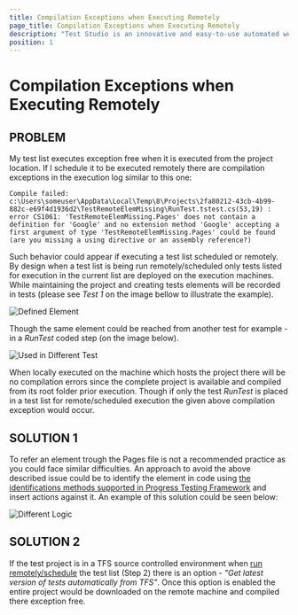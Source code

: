 ```yaml
---
title: Compilation Exceptions when Executing Remotely
page_title: Compilation Exceptions when Executing Remotely
description: "Test Studio is an innovative and easy-to-use automated web, WPF and load testing solution. Test Studio tests support essential technologies like ASP.NET AJAX, Silverlight, PHP and MVC. HTML5, Testing framework, functional testing, performance testing, load testing, exploratory testing, manual testing."
position: 1
---
```

# Compilation Exceptions when Executing Remotely 

## PROBLEM

My test list executes exception free when it is executed from the project location. If I schedule it to be executed remotely there are compilation exceptions in the execution log similar to this one:

`Compile failed: c:\Users\someuser\AppData\Local\Temp\8\Projects\2fa80212-43cb-4b99-882c-e69f4d1936d2\TestRemoteElemMissing\RunTest.tstest.cs(53,19) : error CS1061: 'TestRemoteElemMissing.Pages' does not contain a definition for 'Google' and no extension method 'Google' accepting a first argument of type 'TestRemoteElemMissing.Pages' could be found (are you missing a using directive or an assembly reference?)`

Such behavior could appear if executing a test list scheduled or remotely. By design when a test list is being run remotely/scheduled only tests listed for execution in the current list are deployed on the execution machines. While maintaining the project and creating tests elements will be recorded in tests (please see *Test 1* on the image bellow to illustrate the example).

![Defined Element][1]

Though the same element could be reached from another test for example - in a *RunTest* coded step (on the image below).

![Used in Different Test][2]

When locally executed on the machine which hosts the project there will be no compilation errors since the complete project is available and compiled from its root folder prior execution. Though if only the test *RunTest* is placed in a test list for remote/scheduled execution the given above compilation exception would occur.

## SOLUTION 1

To refer an element trough the Pages file is not a recommended practice as you could face similar difficulties. An approach to avoid the above described issue could be to identify the element in code using <a href="/testing-framework/write-tests-in-code/intermediate-topics-wtc/element-identification-wtc/finding-page-elements" target="_blank">the identifications methods supported in Progress Testing Framework</a> and insert actions against it. An example of this solution could be seen below:

![Different Logic][3]

## SOLUTION 2

If the test project is in a TFS source controlled environment when <a href="/features/scheduling-test-runs/schedule-execution" target="_blank">run remotely/schedule</a> the test list (Step 2) there is an option - *"Get latest version of tests automatically from TFS"*. Once this option is enabled the entire project would be downloaded on the remote machine and compiled there exception free.

[1]: /img/troubleshooting-guide/scheduling-issues-tg/compilation-exceptions-when-execute-remotely/fig1.png
[2]: /img/troubleshooting-guide/scheduling-issues-tg/compilation-exceptions-when-execute-remotely/fig2.png
[3]: /img/troubleshooting-guide/scheduling-issues-tg/compilation-exceptions-when-execute-remotely/fig3.png